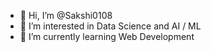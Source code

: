 - 👋 Hi, I’m @Sakshi0108
- 👀 I’m interested in Data Science and AI / ML
- 🌱 I’m currently learning Web Development

<!---
Sakshi0108/Sakshi0108 is a ✨ special ✨ repository because its `README.md` (this file) appears on your GitHub profile.
You can click the Preview link to take a look at your changes.
--->
